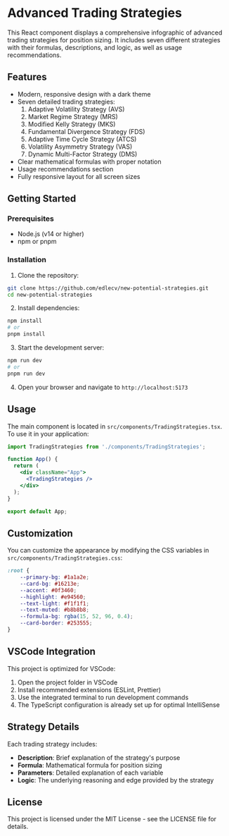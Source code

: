 # Advanced Trading Strategies

This React component displays a comprehensive infographic of advanced trading strategies for position sizing. It includes seven different strategies with their formulas, descriptions, and logic, as well as usage recommendations.

## Features

- Modern, responsive design with a dark theme
- Seven detailed trading strategies:
  1. Adaptive Volatility Strategy (AVS)
  2. Market Regime Strategy (MRS)
  3. Modified Kelly Strategy (MKS)
  4. Fundamental Divergence Strategy (FDS)
  5. Adaptive Time Cycle Strategy (ATCS)
  6. Volatility Asymmetry Strategy (VAS)
  7. Dynamic Multi-Factor Strategy (DMS)
- Clear mathematical formulas with proper notation
- Usage recommendations section
- Fully responsive layout for all screen sizes

## Getting Started

### Prerequisites

- Node.js (v14 or higher)
- npm or pnpm

### Installation

1. Clone the repository:
```bash
git clone https://github.com/edlecv/new-potential-strategies.git
cd new-potential-strategies
```

2. Install dependencies:
```bash
npm install
# or
pnpm install
```

3. Start the development server:
```bash
npm run dev
# or
pnpm run dev
```

4. Open your browser and navigate to `http://localhost:5173`

## Usage

The main component is located in `src/components/TradingStrategies.tsx`. To use it in your application:

```jsx
import TradingStrategies from './components/TradingStrategies';

function App() {
  return (
    <div className="App">
      <TradingStrategies />
    </div>
  );
}

export default App;
```

## Customization

You can customize the appearance by modifying the CSS variables in `src/components/TradingStrategies.css`:

```css
:root {
    --primary-bg: #1a1a2e;
    --card-bg: #16213e;
    --accent: #0f3460;
    --highlight: #e94560;
    --text-light: #f1f1f1;
    --text-muted: #b8b8b8;
    --formula-bg: rgba(15, 52, 96, 0.4);
    --card-border: #253555;
}
```

## VSCode Integration

This project is optimized for VSCode:

1. Open the project folder in VSCode
2. Install recommended extensions (ESLint, Prettier)
3. Use the integrated terminal to run development commands
4. The TypeScript configuration is already set up for optimal IntelliSense

## Strategy Details

Each trading strategy includes:

- **Description**: Brief explanation of the strategy's purpose
- **Formula**: Mathematical formula for position sizing
- **Parameters**: Detailed explanation of each variable
- **Logic**: The underlying reasoning and edge provided by the strategy

## License

This project is licensed under the MIT License - see the LICENSE file for details.
